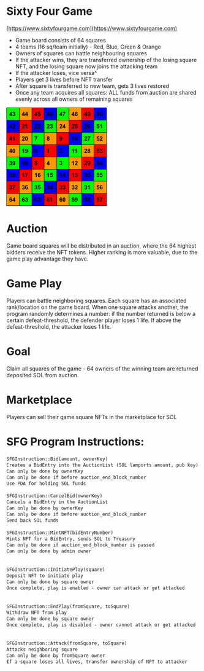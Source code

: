 # Sixty Four Game

[https://www.sixtyfourgame.com](https://www.sixtyfourgame.com)

- Game board consists of 64 squares
- 4 teams (16 sq/team initially) - Red, Blue, Green & Orange
- Owners of squares can battle neighbouring squares
- If the attacker wins, they are transferred ownership of the losing square NFT,
and the losing square now joins the attacking team
- If the attacker loses, vice versa^
- Players get 3 lives before NFT transfer
- After square is transferred to new team, gets 3 lives restored
- Once any team acquires all squares: ALL funds from auction are shared evenly across all owners of remaining squares

![Sixty Four Game Board](64board.png?raw=true "Sixty Four Game Board")

# Auction
Game board squares will be distributed in an auction, where the 64 highest bidders receive the NFT tokens. Higher ranking is more valuable, due to the game play advantage they have.

# Game Play
Players can battle neighboring squares. Each square has an associated rank/location on the game board. When one square attacks another, the program randomly determines a number: if the number returned is below a certain defeat-threshold, the defender player loses 1 life. If above the defeat-threshold, the attacker loses 1 life.

# Goal
Claim all squares of the game - 64 owners of the winning team are returned deposited SOL from auction.

# Marketplace
Players can sell their game square NFTs in the marketplace for SOL


# SFG Program Instructions:
```
SFGInstruction::Bid(amount, ownerKey)
Creates a BidEntry into the AuctionList (SOL lamports amount, pub key)  
Can only be done by ownerKey
Can only be done if before auction_end_block_number
Use PDA for holding SOL funds

SFGInstruction::CancelBid(ownerKey)
Cancels a BidEntry in the AuctionList
Can only be done by ownerKey
Can only be done if before auction_end_block_number
Send back SOL funds

SFGInstruction::MintNFT(bidEntryNumber)
Mints NFT for a BidEntry, sends SOL to Treasury
Can only be done if auction_end_block_number is passed
Can only be done by admin owner


SFGInstruction::InitiatePlay(square)
Deposit NFT to initiate play
Can only be done by square owner
Once complete, play is enabled - owner can attack or get attacked


SFGInstruction::EndPlay(fromSquare, toSquare)
Withdraw NFT from play
Can only be done by square owner
Once complete, play is disabled - owner cannot attack or get attacked


SFGInstruction::Attack(fromSquare, toSquare)
Attacks neighboring square
Can only be done by fromSquare owner
If a square loses all lives, transfer ownership of NFT to attacker

```
